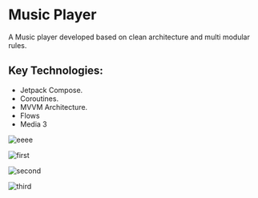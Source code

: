 # Music Player

A Music player developed based on clean architecture and multi modular rules.

## Key Technologies:

- Jetpack Compose.
- Coroutines.
- MVVM Architecture.
- Flows
- Media 3



![eeee](https://github.com/user-attachments/assets/afe98acb-45c2-4e32-9660-4d8818666d04)


![first](https://github.com/user-attachments/assets/d35424e5-f8aa-474f-ae35-b884f2a8b387)

![second](https://github.com/user-attachments/assets/8ef0ef70-731e-429f-82fb-8ddc5436a28f)

![third](https://github.com/user-attachments/assets/ce736340-15f3-45ab-b9d8-f082174ba407)
